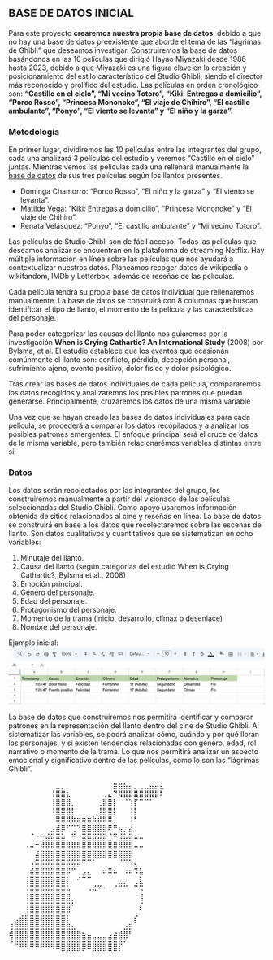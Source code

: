 ## BASE DE DATOS INICIAL 
Para este proyecto **crearemos nuestra propia base de datos**, debido a que no hay una base de datos preexistente que aborde el tema de las “lágrimas de Ghibli” que deseamos investigar.
Construiremos la base de datos basándonos en las 10 películas que dirigió Hayao Miyazaki desde 1986 hasta 2023, debido a que Miyazaki es una figura clave en la creación y posicionamiento del estilo característico del Studio Ghibli, siendo el director más reconocido y prolífico del estudio. Las películas en orden cronológico son: **“Castillo en el cielo”, “Mi vecino Totoro”, “Kiki: Entregas a domicilio”, “Porco Rosso”, “Princesa Mononoke”, “El viaje de Chihiro”, “El castillo ambulante”, “Ponyo”, “El viento se levanta” y “El niño y la garza”.**

### Metodología

En primer lugar, dividiremos las 10 películas entre las integrantes del grupo, cada una analizará 3 películas del estudio y veremos “Castillo en el cielo” juntas. Mientras vemos las películas cada una rellenará manualmente la [base de datos](https://docs.google.com/spreadsheets/d/18PrDpSRFVSvSDxWoHgrWGz2UBmxo7LXvhbtsg9qm9cY/edit?usp=sharing) de sus tres películas según los llantos presentes.

- Dominga Chamorro: “Porco Rosso”, “El niño y la garza” y “El viento se levanta”.
- Matilde Vega: “Kiki: Entregas a domicilio”, “Princesa Mononoke” y “El viaje de Chihiro”.
- Renata Velásquez: “Ponyo”, “El castillo ambulante” y “Mi vecino Totoro”.

Las películas de Studio Ghibli son de fácil acceso. Todas las películas que deseamos analizar se encuentran en la plataforma de streaming Netflix. Hay múltiple información en línea sobre las películas que nos ayudará a contextualizar nuestros datos. Planeamos recoger datos de wikipedia o wikifandom, IMDb y Letterbox, además de reseñas de las películas.

Cada película tendrá su propia base de datos individual que rellenaremos manualmente. La base de datos se construirá con 8 columnas que buscan identificar el tipo de llanto, el momento de la película y las características del personaje. 

Para poder categorizar las causas del llanto nos guiaremos por la investigación **When is Crying Cathartic? An International Study** (2008) por Bylsma, et al. El estudio establece que los eventos que ocasionan comúnmente el llanto son: conflicto, pérdida, decepción personal, sufrimiento ajeno, evento positivo, dolor físico y dolor psicológico.

Tras crear las bases de datos individuales de cada película, compararemos los datos recogidos y  analizaremos los posibles patrones que puedan generarse. Principalmente, cruzaremos los datos de una misma variable

Una vez que se hayan creado las bases de datos individuales para cada película, se procederá a comparar los datos recopilados y a analizar los posibles patrones emergentes. El enfoque principal será el cruce de datos de la misma variable, pero también relacionarémos variables distintas entre sí.

### Datos
Los datos serán recolectados por las integrantes del grupo, los construiremos manualmente a partir del visionado de las películas seleccionadas del Studio Ghibli. Como apoyo usaremos información obtenida de sitios relacionados al cine y reseñas en línea.
La base de datos se construirá en base a los datos que recolectaremos sobre las escenas de llanto. Son datos cualitativos y cuantitativos que se sistematizan en ocho variables:

1. Minutaje del llanto.
2. Causa del llanto (según categorías del estudio When is Crying Cathartic?, Bylsma et al., 2008)
3. Emoción principal.
4. Género del personaje.
5. Edad del personaje.
6. Protagonismo del personaje.
7. Momento de la trama (inicio, desarrollo, clímax o desenlace)
8. Nombre del personaje.

Ejemplo inicial: 
![Alt text](/images/Tabla%20de%20datos.jpg)

La base de datos que construiremos nos permitirá identificar y comparar patrones en la representación del llanto dentro del cine de Studio Ghibli. Al sistematizar las variables, se podrá analizar cómo, cuándo y por qué lloran los personajes, y si existen tendencias relacionadas con género, edad, rol narrativo o momento de la trama. Lo que nos permitirá analizar un aspecto emocional y significativo dentro de las películas, como lo son las “lágrimas Ghibli”.

⠀⠀⠀⠀⠀⠀⠀⠀⠀⣀⡀⠀⠀⠀⠀⠀⠀⠀⠀⠀⣶⣶⣦⣄⡀⢀⣀⣤⣤⣄
⠀⠀⠀⠀⠀⠀⠀⠀⢸⣿⣿⣆⠀⠀⠀⠀⠀⠀⢀⣄⠙⢿⣿⣟⣿⣿⣿⣿⣿⠇
⠀⠀⠀⠀⠀⠀⠀⠀⢸⣿⣿⣿⡀⠀⠀⠀⠀⢀⣿⣿⡇⠀⠈⢹⡏⠉⠉⠁⠀⠀
⠀⠀⠀⠀⠀⠀⠀⠀⠸⣿⣿⣿⡇⠀⠀⠀⠀⢸⣿⣿⡇⠀⠀⢸⡇⠀⠀⠀⠀⠀
⠀⠀⠀⠀⠀⠀⠀⠀⠀⢿⣿⣿⣷⣶⣶⣶⣷⣾⣿⣿⡀⠀⠀⢸⠃⠀⠀⠀⠀⠀
⠀⠀⠀⠀⠀⠀⠀⠀⣠⣾⡿⠋⢉⠙⣿⣿⣿⣿⣿⠟⠛⢦⡀⣼⠀⠀⠀⠀⠀⠀
⠀⠀⠀⠀⠈⠐⢒⣾⣿⣿⣷⡀⠛⢀⣿⣿⣿⣭⣿⣈⠛⣸⣧⣿⠤⠤⠀⠀⠀⠀
⠀⠀⠀⠠⠤⠒⣾⣿⣿⣿⣿⣿⣿⣿⣿⣿⣿⣿⣿⣿⣿⣿⣿⣿⠤⠤⠀⠀⠀⠀
⠀⠀⠀⠀⠀⣼⣿⣿⣿⣿⣿⣿⣿⣿⣿⣿⣿⣿⣿⣿⣿⣿⣿⣿⠀⠀⠀⠀⠀⠀
⠀⠀⠀⠀⢰⣿⣿⣿⣿⣿⣿⣿⣿⡿⠛⠉⠁⠀⠀⠀⠀⠈⠙⠻⣆⠀⠀⠀⠀⠀
⠀⠀⠀⠀⣾⣿⣿⣿⣿⣿⣿⡿⠋⢀⣠⣄⠀⠀⠶⠿⠦⠀⠰⠶⠹⣧⠀⠀⠀⠀
⠀⠀⠀⢸⣿⣿⣿⣿⣿⣿⣿⡇⠀⠚⠉⠉⠀⠀⠀⠀⠀⣀⡀⠀⢀⣇⠀⠀⠀⠀
⠀⠀⠀⢸⣿⣿⣿⣿⣿⣿⣿⣷⠀⠀⠀⠠⠾⠛⠂⠀⠘⠉⠉⠀⠉⢹⠀⠀⠀⠀
⠀⠀⠀⢸⣿⣿⣿⣿⣿⣿⣿⣿⡀⠀⠀⠀⠀⠀⠀⠀⠀⠀⠀⠀⠀⢸⠀⠀⠀⠀
⠀⠀⠀⢸⣿⣿⣿⣿⣿⣿⣿⣿⠃⠀⠀⠀⠀⠀⠀⠀⠀⠀⠀⠀⠀⡎⠀⠀⠀⠀
⠀⠀⣠⣾⣿⣿⣿⣿⣿⣿⣿⡏⠀⠀⠀⠀⠀⠀⠀⠀⠀⠀⠀⠀⡰⠀⠀⠀⠀⠀
⢠⣾⣿⣿⣿⣿⣿⣿⣿⣿⣿⣧⡀⠀⠀⠀⠀⠀⠀⠀⠀⠀⢀⣴⠃⠀⠀⠀⠀⠀
⣼⣿⣿⣿⣿⣿⣿⣿⣿⣿⣿⣿⣿⣶⣄⣀⠀⠀⠀⢀⣠⣴⣿⠏⠀⠀⠀⠀⠀⠀
⠸⣿⣿⣿⣿⣿⣿⣿⣿⣿⣿⣿⣿⣿⣿⣿⣿⣿⣿⣿⣿⣿⠏⠀⠀⠀⠀⠀⠀⠀
⠀⠀⠉⠉⠉⠉⠉⠉⠙⠛⠿⠿⠿⠿⠟⠛⠿⠿⠿⠿⠿⠇⠀⠀⠀⠀⠀⠀⠀⠀